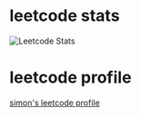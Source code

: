 # leetcode stats

![Leetcode Stats](https://leetcode.card.workers.dev/?username=nullsimon&theme=auto)

# leetcode profile
[simon's leetcode profile](https://leetcode.com/nullsimon/)
